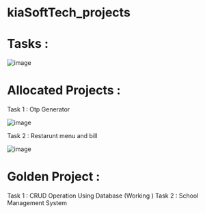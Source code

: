 # kiaSoftTech_projects

# Tasks : 

![image](https://user-images.githubusercontent.com/61576958/231185522-3e38a7a0-b36a-4dc8-a8c2-34dac37e4320.png)

# Allocated Projects :
Task 1 : Otp Generator 


![image](https://user-images.githubusercontent.com/61576958/231186147-87c40984-7287-4736-b728-8e30ab3ccb73.png)

Task 2 : Restarunt menu and bill

![image](https://user-images.githubusercontent.com/61576958/231185988-9dbe84c6-184a-4a4a-9d4a-70bccbbadc97.png)

# Golden Project : 

Task 1 : CRUD Operation Using Database 
(Working )
Task 2 : School Management System 
